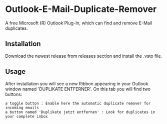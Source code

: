 # Outlook-E-Mail-Duplicate-Remover
A free Microsoft (R) Outlook Plug-In, which can find and remove E-Mail duplicates.

## Installation

Download the newest release from releases section and install the .vsto file.
## Usage

After installation you will see a new Ribbon appearing in your Outlook window named 'DUPLIKATE ENTFERNER'. On this tab you will find two buttons:

    a toggle button : Enable here the automatic duplicate remover for incoming emails
    a button named 'Duplikate jetzt entfernen' : Look for duplicates in your complete inbox

